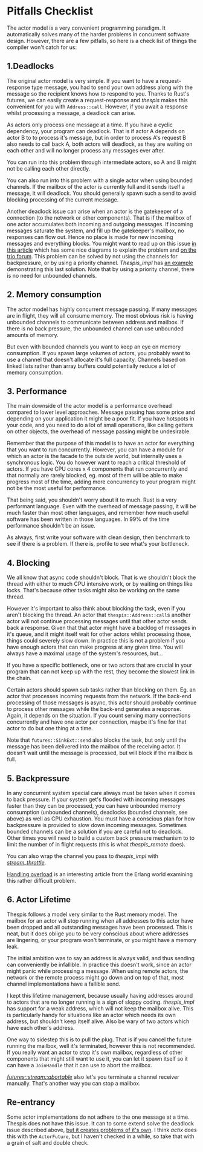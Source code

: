# Pitfalls Checklist

The actor model is a very convenient programming paradigm. It automatically solves many of the harder problems in concurrent software design. However, there are a few pitfalls, so here is a check list of things the compiler won't catch for us:


## 1.Deadlocks

The original actor model is very simple. If you want to have a request-response type message, you had to send your own address along with the message so the recipient knows how to respond to you. Thanks to Rust's futures, we can easily create a request-response and _thespis_ makes this convenient for you with `Address::call`. However, if you await a response whilst processing a message, a deadlock can arise.

As actors only process one message at a time. If you have a cyclic dependency, your program can deadlock. That is if actor A depends on actor B to to process it's message, but in order to process A's request B also needs to call back A, both actors will deadlock, as they are waiting on each other and will no longer process any messages ever after.

You can run into this problem through intermediate actors, so A and B might not be calling each other directly.

You can also run into this problem with a single actor when using bounded channels. If the mailbox of the actor is currently full and it sends itself a message, it will deadlock. You should generally spawn such a send to avoid blocking processing of the current message.

Another deadlock issue can arise when an actor is the gatekeeper of a connection (to the network or other components). That is if the mailbox of one actor accumulates both incoming and outgoing messages. If incoming messages saturate the system, and fill up the gatekeeper's mailbox, no responses can flow out. Hence no place is made for new incoming messages and everything blocks. You might want to read up on this issue [in this article](https://elizarov.medium.com/deadlocks-in-non-hierarchical-csp-e5910d137cc) which has some nice diagrams to explain the problem and [on the trio forum](https://trio.discourse.group/t/sizing-the-channel-deadlock-freedom-vs-back-pressure). This problem can be solved by not using the channels for backpressure, or by using a priority channel. _Thespis_impl_ has [an example](https://github.com/thespis-rs/thespis_impl/blob/dev/examples/deadlock_prio.rs) demonstrating this last solution. Note that by using a priority channel, there is no need for unbounded channels.


## 2. Memory consumption

The actor model has highly concurrent message passing. If many messages are in flight, they will all consume memory. The most obvious risk is having unbounded channels to communicate between address and mailbox. If there is no back pressure, the unbounded channel can use unbounded amounts of memory.

But even with bounded channels you want to keep an eye on memory consumption. If you spawn large volumes of actors, you probably want to use a channel that doesn't allocate it's full capacity. Channels based on linked lists rather than array buffers could potentially reduce a lot of memory consumption.


## 3. Performance

The main downside of the actor model is a performance overhead compared to lower level approaches. Message passing has some price and depending on your application it might be a poor fit. If you have hotspots in your code, and you need to do a lot of small operations, like calling getters on other objects, the overhead of message passing might be undesirable.

Remember that the purpose of this model is to have an actor for everything that you want to run concurrently. However, you can have a module for which an actor is the facade to the outside world, but internally uses a synchronous logic. You do however want to reach a critical threshold of actors. If you have CPU cores x 4 components that run concurrently and that normally are rarely blocked, eg. most of them will be able to make progress most of the time, adding more concurrency to your program might not be the most useful for performance.

That being said, you shouldn't worry about it to much. Rust is a very performant language. Even with the overhead of message passing, it will be much faster than most other languages, and remember how much useful software has been written in those languages. In 99% of the time performance shouldn't be an issue.

As always, first write your software with clean design, then benchmark to see if there is a problem. If there is, profile to see what's your bottleneck.


## 4. Blocking

We all know that async code shouldn't block. That is we shouldn't block the thread with either to much CPU intensive work, or by waiting on things like locks. That's because other tasks might also be working on the same thread.

However it's important to also think about blocking the task, even if you aren't blocking the thread. An actor that `thespis::Address::call`s another actor will not continue processing messages until that other actor sends back a response. Given that that actor might have a backlog of messages in it's queue, and it might itself wait for other actors whilst processing those, things could severely slow down. In practice this is not a problem if you have enough actors that can make progress at any given time. You will always have a maximal usage of the system's resources, but...

If you have a specific bottleneck, one or two actors that are crucial in your program that can not keep up with the rest, they become the slowest link in the chain.

Certain actors should spawn sub tasks rather than blocking on them. Eg. an actor that processes incoming requests from the network. If the back-end processing of those messages is async, this actor should probably continue to process other messages while the back-end generates a response. Again, it depends on the situation. If you count serving many connections concurrently and have one actor per connection, maybe it's fine for that actor to do but one thing at a time.

Note that `futures::SinkExt::send` also blocks the task, but only until the message has been delivered into the mailbox of the receiving actor. It doesn't wait until the message is processed, but will block if the mailbox is full.


## 5. Backpressure

In any concurrent system special care always must be taken when it comes to back pressure. If your system get's flooded with incoming messages faster than they can be processed, you can have unbounded memory consumption (unbounded channels), deadlocks (bounded channels, see above) as well as CPU exhaustion. You must have a conscious plan for how backpressure is provided to slow down incoming messages. Sometimes bounded channels can be a solution if you are careful not to deadlock. Other times you will need to build a custom back pressure mechanism to to limit the number of in flight requests (this is what _thespis_remote_ does).

You can also wrap the channel you pass to _thespis_impl_ with [_stream_throttle_](https://lib.rs/crates/stream_throttle).

[Handling overload](https://ferd.ca/handling-overload.html) is an interesting article from the Erlang world examining this rather difficult problem.


## 6. Actor Lifetime

Thespis follows a model very similar to the Rust memory model. The mailbox for an actor will stop running when all addresses to this actor have been dropped and all outstanding messages have been processed. This is neat, but it does oblige you to be very conscious about where addresses are lingering, or your program won't terminate, or you might have a memory leak.

The initial ambition was to say an address is always valid, and thus sending can conveniently be infallible. In practice this doesn't work, since an actor might panic while processing a message. When using remote actors, the network or the remote process might go down and on top of that, most channel implementations have a fallible send.

I kept this lifetime management, because usually having addresses around to actors that are no longer running is a sign of sloppy coding. _thespis_impl_ has support for a weak address, which will not keep the mailbox alive. This is particularly handy for situations like an actor which needs its own address, but shouldn't keep itself alive. Also be wary of two actors which have each other's address.

One way to sidestep this is to pull the plug. That is if you cancel the future running the mailbox, well it's terminated, however this is not recommended. If you really want an actor to stop it's own mailbox, regardless of other components that might still want to use it, you can let it spawn itself so it can have a `JoinHandle` that it can use to abort the mailbox.

[_futures::stream::abortable_](https://docs.rs/futures/0.3.15/futures/stream/fn.abortable.html) also let's you terminate a channel receiver manually. That's another way you can stop a mailbox.


## Re-entrancy

Some actor implementations do not adhere to the one message at a time. Thespis does not have this issue. It can to some extend solve the deadlock issue described above, [but it creates problems of it's own](https://swiftsenpai.com/swift/actor-reentrancy-problem/). I think _actix_ does this with the `ActorFuture`, but I haven't checked in a while, so take that with a grain of salt and double check.
